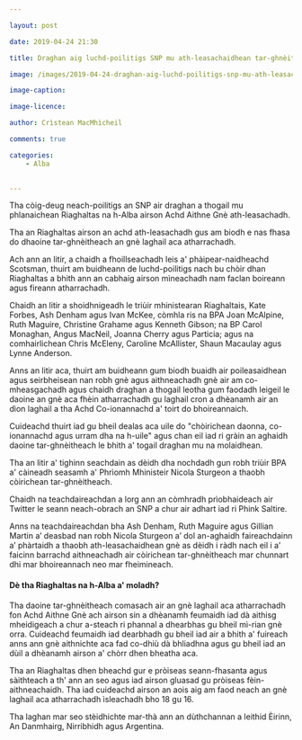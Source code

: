 ```yaml
---

layout: post

date: 2019-04-24 21:30

title: Draghan aig luchd-poilitigs SNP mu ath-leasachaidhean tar-ghnèitheach

image: /images/2019-04-24-draghan-aig-luchd-poilitigs-snp-mu-ath-leasachaidhean-tar-ghneitheach.jpg

image-caption:

image-licence:

author: Crìstean MacMhìcheil

comments: true

categories:
    - Alba
    

---
```


Tha còig-deug neach-poilitigs an SNP air draghan a thogail mu phlanaichean Riaghaltas na h-Alba airson Achd Aithne Gnè ath-leasachadh.

<!--more-->

Tha an Riaghaltas airson an achd ath-leasachadh gus am biodh e nas fhasa do dhaoine tar-ghnèitheach an gnè laghail aca atharrachadh.

Ach ann an litir, a chaidh a fhoillseachadh leis a' phàipear-naidheachd Scotsman, thuirt am buidheann de luchd-poilitigs nach bu chòir dhan Riaghaltas a bhith ann an cabhaig airson mìneachadh nam faclan boireann agus fireann atharrachadh.

Chaidh an litir a shoidhnigeadh le triùir mhinistearan Riaghaltais, Kate Forbes, Ash Denham agus Ivan McKee, còmhla ris na BPA Joan McAlpine, Ruth Maguire, Christine Grahame agus Kenneth Gibson; na BP Carol Monaghan, Angus MacNeil, Joanna Cherry agus Particia; agus na comhairlichean Chris McEleny, Caroline McAllister, Shaun Macaulay agus Lynne Anderson.

Anns an litir aca, thuirt am buidheann gum biodh buaidh air poileasaidhean agus seirbheisean nan robh gnè agus aithneachadh gnè air am co-mheasgachadh agus chaidh draghan a thogail leotha gum faodadh leigeil le daoine an gnè aca fhèin atharrachadh gu laghail cron a dhèanamh air an dìon laghail a tha Achd Co-ionannachd a' toirt do bhoireannaich.

Cuideachd thuirt iad gu bheil dealas aca uile do "chòirichean daonna, co-ionannachd agus urram dha na h-uile" agus chan eil iad ri gràin an aghaidh daoine tar-ghnèitheach le bhith a' togail draghan mu na molaidhean.

Tha an litir a' tighinn seachdain as dèidh dha nochdadh gun robh triùir BPA a' càineadh seasamh a' Phrìomh Mhinisteir Nicola Sturgeon a thaobh còirichean tar-ghnèitheach.

Chaidh na teachdaireachdan a lorg ann an còmhradh prìobhaideach air Twitter le seann neach-obrach an SNP a chur air adhart iad ri Phink Saltire.

Anns na teachdaireachdan bha Ash Denham, Ruth Maguire agus Gillian Martin a’ deasbad nan robh Nicola Sturgeon a’ dol an-aghaidh faireachdainn a’ phàrtaidh a thaobh ath-leasachaidhean gnè as dèidh i ràdh nach eil i a’ faicinn barrachd aithneachadh air còirichean tar-ghnèitheach mar chunnart dhi mar bhoireannach neo mar fheimineach.

#### Dè tha Riaghaltas na h-Alba a' moladh?

Tha daoine tar-ghnèitheach comasach air an gnè laghail aca atharrachadh fon Achd Aithne Gnè ach airson sin a dhèanamh feumaidh iad dà aithisg mheidigeach a chur a-steach ri phannal a dhearbhas gu bheil mì-rian gnè orra. Cuideachd feumaidh iad dearbhadh gu bheil iad air a bhith a' fuireach anns ann gnè aithnichte aca fad co-dhiù dà bhliadhna agus gu bheil iad an dùil a dhèanamh airson a' chòrr dhen bheatha aca.

Tha an Riaghaltas dhen bheachd gur e pròiseas seann-fhasanta agus sàithteach a th' ann an seo agus iad airson gluasad gu pròiseas fèin-aithneachaidh. Tha iad cuideachd airson an aois aig am faod neach an gnè laghail aca atharrachadh ìsleachadh bho 18 gu 16.

Tha laghan mar seo stèidhichte mar-thà ann an dùthchannan a leithid Èirinn, An Danmhairg, Nirribhidh agus Argentina.
